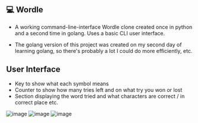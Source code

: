 ## 💻 Wordle
- A working command-line-interface Wordle clone created once in python and a second time in golang. Uses a basic CLI user interface.

- The golang version of this project was created on my second day of learning golang, so there's probably a lot I could do more efficiently, etc.

## User Interface

- Key to show what each symbol means
- Counter to show how many tries left and on what try you won or lost
- Section displaying the word tried and what characters are correct / in correct place etc.

![image](https://user-images.githubusercontent.com/92184180/201767391-c6d26ed1-b137-4f1b-9216-392e222a90e7.png)
![image](https://user-images.githubusercontent.com/92184180/201769744-bf64ace4-1053-4da1-b9b9-4f78741dac1b.png)
![image](https://user-images.githubusercontent.com/92184180/201768398-43584da6-d140-45a6-9f07-71e8a7e51f96.png)
